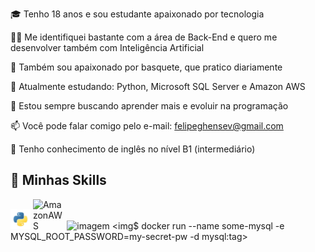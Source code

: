 🎓 Tenho 18 anos e sou estudante apaixonado por tecnologia

🧑‍💻 Me identifiquei bastante com a área de Back-End e quero me desenvolver também com Inteligência Artificial

 🏀 Também sou apaixonado por basquete, que pratico diariamente

🌱 Atualmente estudando: Python, Microsoft SQL Server e Amazon AWS

 👀 Estou sempre buscando aprender mais e evoluir na programação

📫 Você pode falar comigo pelo e-mail: felipeghensev@gmail.com

🧠 Tenho conhecimento de inglês no nível B1 (intermediário)
 ## 🚀 Minhas Skills
  <code><img height="32" src="https://raw.githubusercontent.com/github/explore/80688e429a7d4ef2fca1e82350fe8e3517d3494d/topics/python/python.png" alt="Python"/></code>
  <img height="32" src="https://cdn.iconscout.com/icon/free/png-256/free-aws-1869025-1583149.png" alt="AmazonAWS" style="max-width: 10%;">
  <img height="32" src="https://cdn-icons-png.flaticon.com/512/4248/4248443.png" alt="imagem" style="max-width: 100%;">
  <img$ docker run --name some-mysql -e MYSQL_ROOT_PASSWORD=my-secret-pw -d mysql:tag>

 

<!---
Felipemasteer/Felipemasteer is a ✨ special ✨ repository because its `README.md` (this file) appears on your GitHub profile.
You can click the Preview link to take a look at your changes.
--->
